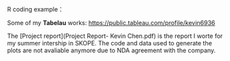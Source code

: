 R coding example： 


Some of my **Tabelau** works: https://public.tableau.com/profile/kevin6936

The [Project report](Project Report- Kevin Chen.pdf) is the report I worte for my summer intership in SKOPE. The code and data used to generate the plots are not avaliable anymore due to NDA agreement with the company.
